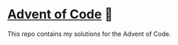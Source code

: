 # [Advent of Code](https://adventofcode.com/) 🎄

This repo contains my solutions for the Advent of Code.
